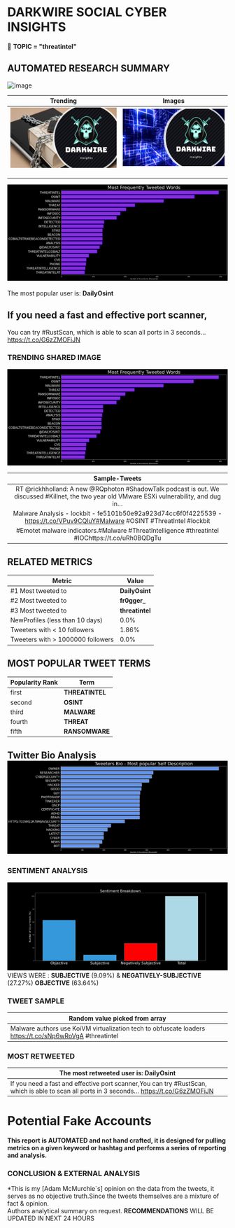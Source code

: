 # DARKWIRE SOCIAL CYBER INSIGHTS 
&#x1F34E; **TOPIC = "threatintel"**

## AUTOMATED RESEARCH SUMMARY
  ![image](darkLogo.png)   

|  Trending  |   Images | 
:-------------------------:|:-------------------------:
|  ![image](assets/threatintel/imageFile1.jpg)     <img width=200/> | ![image](assets/threatintel/imageFile2.jpg) <img width=200/> |   
 
 
![image](assets/threatintel/TWEETS.png)
<br></br>
The most popular user is: **DailyOsint**  
 

## If you need a fast and effective port scanner,

You can try #RustScan, which is able to scan all ports in 3 seconds… https://t.co/G6zZMOFiJN 

  




### TRENDING SHARED IMAGE

![image](assets/threatintel/twitterPostedImage.png)



|                **Sample-Tweets**        |
| :-------------: |
| RT @rickhholland: A new @RQphoton #ShadowTalk podcast is out. We discussed #Killnet, the two year old VMware ESXi vulnerability, and dug in… |
| Malware Analysis - lockbit - fe5101b50e92a923d74cc6f0f4225539 - https://t.co/VPuv9CQIuY#Malware #OSINT #ThreatIntel  #lockbit |
| #Emotet malware indicators.#Malware #ThreatIntelligence #threatintel #IOChttps://t.co/uRh0BQDgTu |

## RELATED METRICS<br>
| Metric | Value |
| ------------- | ------------- |
| #1 Most tweeted to  | **DailyOsint** |
| #2 Most tweeted to  | **fr0gger_** |
| #3 Most tweeted to  | **threatintel** |
| NewProfiles (less than 10 days) | 0.0%  |
| Tweeters with < 10 followers  | 1.86%|
| Tweeters with > 1000000 followers  | 0.0%  |



## MOST POPULAR TWEET TERMS 


| Popularity Rank  | Term |
| ------------- | ------------- |
| first  | **THREATINTEL**  |
| second  | **OSINT**  |
| third  | **MALWARE** |
| fourth  | **THREAT**  |
| fifth  | **RANSOMWARE**  |


## Twitter Bio Analysis![image](assets/threatintel/BIO.png)
### SENTIMENT ANALYSIS
![image](assets/threatintel/sentiment.png)
VIEWS WERE : **SUBJECTIVE**  (9.09%) & **NEGATIVELY-SUBJECTIVE** (27.27%) **OBJECTIVE** (63.64%)

### TWEET SAMPLE 
| Random value picked from array |
| ------------- |
|Malware authors use KoiVM virtualization tech to obfuscate loaders https://t.co/sNp6wRoVgA #threatintel |

### MOST RETWEETED 

| The most retweeted user is: **DailyOsint**  |
| ------------- |
| If you need a fast and effective port scanner,You can try #RustScan, which is able to scan all ports in 3 seconds… https://t.co/G6zZMOFiJN |

# Potential Fake Accounts
 

<b> This report is AUTOMATED and not hand crafted, it is designed for pulling metrics on a given keyword or hashtag and performs a series of reporting and analysis.</b>  
### CONCLUSION & EXTERNAL ANALYSIS

*This is my [Adam McMurchie`s] opinion on the data from the tweets, it serves as no objective truth.Since the tweets themselves are a mixture of fact & opinion.<br>
Authors analytical summary on request.
**RECOMMENDATIONS** WILL BE UPDATED IN NEXT  24 HOURS <br>